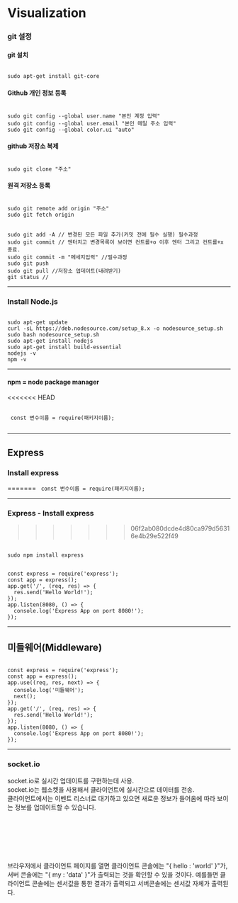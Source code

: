 # Visualization

### git 설정
#### git 설치
<pre><code>
sudo apt-get install git-core
</code></pre>

#### Github 개인 정보 등록
<pre><code>
sudo git config --global user.name "본인 계정 입력"
sudo git config --global user.email "본인 메일 주소 입력"
sudo git config --global color.ui "auto"
</code></pre>
#### github 저장소 복제
<pre><code>
sudo git clone "주소"
</code></pre>
#### 원격 저장소 등록
<pre><code>
sudo git remote add origin "주소"
sudo git fetch origin
</code></pre>


<pre><code>
sudo git add -A // 변경된 모든 파일 추가(커밋 전에 필수 실행) 필수과정
sudo git commit // 엔터치고 변경목록이 보이면 컨트롤+o 이후 엔터 그리고 컨트롤+x 종료.
sudo git commit -m "메세지입력" //필수과정
sudo git push
sudo git pull //저장소 업데이트(내려받기)
git status //
</code></pre>
<hr/>


### Install Node.js

<pre><code>
sudo apt-get update
curl -sL https://deb.nodesource.com/setup_8.x -o nodesource_setup.sh
sudo bash nodesource_setup.sh
sudo apt-get install nodejs
sudo apt-get install build-essential
nodejs -v
npm -v
</code></pre>
<hr/>

#### npm =  node package manager

<<<<<<< HEAD

<code>
 const 변수이름 = require(패키지이름);
 </code>

 <hr/>

## Express
### Install express
=======
<code>
 const 변수이름 = require(패키지이름);
 </code>

 <hr/>

### Express - Install express
>>>>>>> 06f2ab080dcde4d80ca979d56316e4b29e522f49

<pre><code>
sudo npm install express
</code></pre>


<pre><code>
const express = require('express');
const app = express();
app.get('/', (req, res) => {
  res.send('Hello World!');
});
app.listen(8080, () => {
  console.log('Express App on port 8080!');
});
</code></pre>

<hr/>

## 미들웨어(Middleware)

<pre><code>
const express = require('express');
const app = express();
app.use((req, res, next) => {
  console.log('미들웨어');
  next();
});
app.get('/', (req, res) => {
  res.send('Hello World!');
});
app.listen(8080, () => {
  console.log('Express App on port 8080!');
});
</code></pre>
<hr/>


### socket.io
socket.io로 실시간 업데이트를 구현하는데 사용. </br>socket.io는 웹소켓을 사용해서 클라이언트에 실시간으로 데이터를 전송.</br> 클라이언트에서는 이벤트 리스너로 대기하고 있으면 새로운 정보가 들어옴에 따라 보이는 정보를 업데이트할 수 있습니다.
<pre><code>
<script src="/socket.io/socket.io.js"></script>  
<script>  
// localhost로 연결한다.
var socket =  
  io.connect('http://localhost');

// 서버에서 news 이벤트가 일어날 때 데이터를 받는다.
socket.on('news',  
  function (data) {
    console.log(data);
  //서버에 my other event 이벤트를 보낸다.
    socket.emit('my other event',
      { my: 'data' });
});
</script>  
</code></pre>
브라우저에서 클라이언트 페이지를 열면 클라이언트 콘솔에는 "{ hello : 'world' }"가, 서버 콘솔에는 "{ my : 'data' }"가 출력되는 것을 확인할 수 있을 것이다.
예를들면 클라이언트 콘솔에는 센서값을 통한 결과가 출력되고 서버콘솔에는 센서값 자체가 출력된다.

</hr>
